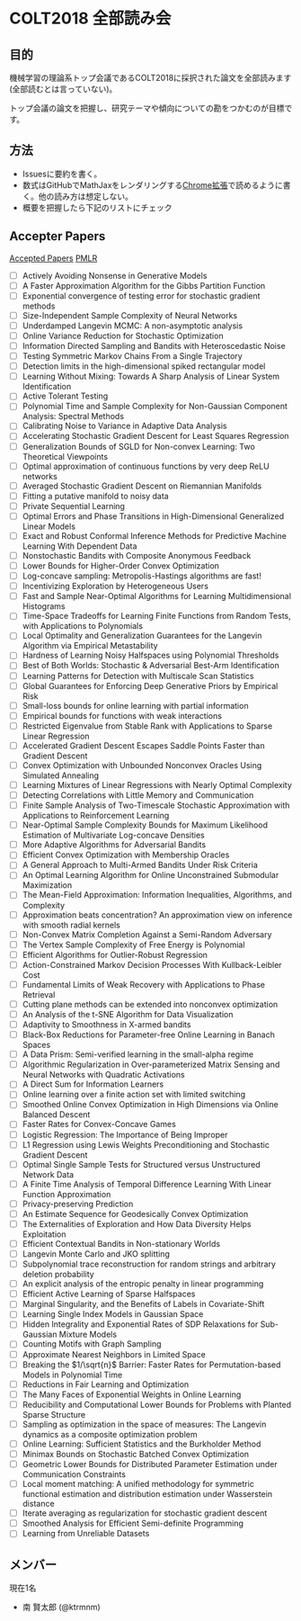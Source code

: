 # COLT2018 全部読み会

## 目的

機械学習の理論系トップ会議であるCOLT2018に採択された論文を全部読みます (全部読むとは言っていない)。

トップ会議の論文を把握し、研究テーマや傾向についての勘をつかむのが目標です。

## 方法

* Issuesに要約を書く。
* 数式はGitHubでMathJaxをレンダリングする[Chrome拡張](https://chrome.google.com/webstore/detail/github-with-mathjax/ioemnmodlmafdkllaclgeombjnmnbima)で読めるように書く。他の読み方は想定しない。
* 概要を把握したら下記のリストにチェック

## Accepter Papers

[Accepted Papers](http://www.learningtheory.org/colt2018/call.html#accepted-papers)
[PMLR](http://proceedings.mlr.press/v75/)

* [ ] Actively Avoiding Nonsense in Generative Models
* [ ] A Faster Approximation Algorithm for the Gibbs Partition Function
* [ ] Exponential convergence of testing error for stochastic gradient methods
* [ ] Size-Independent Sample Complexity of Neural Networks
* [ ] Underdamped Langevin MCMC: A non-asymptotic analysis
* [ ] Online Variance Reduction for Stochastic Optimization
* [ ] Information Directed Sampling and Bandits with Heteroscedastic Noise
* [ ] Testing Symmetric Markov Chains From a Single Trajectory
* [ ] Detection limits in the high-dimensional spiked rectangular model
* [ ] Learning Without Mixing: Towards A Sharp Analysis of Linear System Identification
* [ ] Active Tolerant Testing
* [ ] Polynomial Time and Sample Complexity for Non-Gaussian Component Analysis: Spectral Methods
* [ ] Calibrating Noise to Variance in Adaptive Data Analysis
* [ ] Accelerating Stochastic Gradient Descent for Least Squares Regression
* [ ] Generalization Bounds of SGLD for Non-convex Learning: Two Theoretical Viewpoints
* [ ] Optimal approximation of continuous functions by very deep ReLU networks
* [ ] Averaged Stochastic Gradient Descent on Riemannian Manifolds
* [ ] Fitting a putative manifold to noisy data
* [ ] Private Sequential Learning
* [ ] Optimal Errors and Phase Transitions in High-Dimensional Generalized Linear Models
* [ ] Exact and Robust Conformal Inference Methods for Predictive Machine Learning With Dependent Data
* [ ] Nonstochastic Bandits with Composite Anonymous Feedback
* [ ] Lower Bounds for Higher-Order Convex Optimization
* [ ] Log-concave sampling: Metropolis-Hastings algorithms are fast!
* [ ] Incentivizing Exploration by Heterogeneous Users
* [ ] Fast and Sample Near-Optimal Algorithms for Learning Multidimensional Histograms
* [ ] Time-Space Tradeoffs for Learning Finite Functions from Random Tests, with Applications to Polynomials
* [ ] Local Optimality and Generalization Guarantees for the Langevin Algorithm via Empirical Metastability
* [ ] Hardness of Learning Noisy Halfspaces using Polynomial Thresholds
* [ ] Best of Both Worlds: Stochastic & Adversarial Best-Arm Identification
* [ ] Learning Patterns for Detection with Multiscale Scan Statistics
* [ ] Global Guarantees for Enforcing Deep Generative Priors by Empirical Risk
* [ ] Small-loss bounds for online learning with partial information
* [ ] Empirical bounds for functions with weak interactions
* [ ] Restricted Eigenvalue from Stable Rank with Applications to Sparse Linear Regression
* [ ] Accelerated Gradient Descent Escapes Saddle Points Faster than Gradient Descent
* [ ] Convex Optimization with Unbounded Nonconvex Oracles Using Simulated Annealing
* [ ] Learning Mixtures of Linear Regressions with Nearly Optimal Complexity
* [ ] Detecting Correlations with Little Memory and Communication
* [ ] Finite Sample Analysis of Two-Timescale Stochastic Approximation with Applications to Reinforcement Learning
* [ ] Near-Optimal Sample Complexity Bounds for Maximum Likelihood Estimation of Multivariate Log-concave Densities
* [ ] More Adaptive Algorithms for Adversarial Bandits
* [ ] Efficient Convex Optimization with Membership Oracles
* [ ] A General Approach to Multi-Armed Bandits Under Risk Criteria
* [ ] An Optimal Learning Algorithm for Online Unconstrained Submodular Maximization
* [ ] The Mean-Field Approximation: Information Inequalities, Algorithms, and Complexity
* [ ] Approximation beats concentration? An approximation view on inference with smooth radial kernels
* [ ] Non-Convex Matrix Completion Against a Semi-Random Adversary
* [ ] The Vertex Sample Complexity of Free Energy is Polynomial
* [ ] Efficient Algorithms for Outlier-Robust Regression
* [ ] Action-Constrained Markov Decision Processes With Kullback-Leibler Cost
* [ ] Fundamental Limits of Weak Recovery with Applications to Phase Retrieval
* [ ] Cutting plane methods can be extended into nonconvex optimization
* [ ] An Analysis of the t-SNE Algorithm for Data Visualization
* [ ] Adaptivity to Smoothness in X-armed bandits
* [ ] Black-Box Reductions for Parameter-free Online Learning in Banach Spaces
* [ ] A Data Prism: Semi-verified learning in the small-alpha regime
* [ ] Algorithmic Regularization in Over-parameterized Matrix Sensing and Neural Networks with Quadratic Activations
* [ ] A Direct Sum for Information Learners
* [ ] Online learning over a finite action set with limited switching
* [ ] Smoothed Online Convex Optimization in High Dimensions via Online Balanced Descent
* [ ] Faster Rates for Convex-Concave Games
* [ ] Logistic Regression: The Importance of Being Improper
* [ ] L1 Regression using Lewis Weights Preconditioning and Stochastic Gradient Descent
* [ ] Optimal Single Sample Tests for Structured versus Unstructured Network Data
* [ ] A Finite Time Analysis of Temporal Difference Learning With Linear Function Approximation
* [ ] Privacy-preserving Prediction
* [ ] An Estimate Sequence for Geodesically Convex Optimization
* [ ] The Externalities of Exploration and How Data Diversity Helps Exploitation
* [ ] Efficient Contextual Bandits in Non-stationary Worlds
* [ ] Langevin Monte Carlo and JKO splitting
* [ ] Subpolynomial trace reconstruction for random strings and arbitrary deletion probability
* [ ] An explicit analysis of the entropic penalty in linear programming
* [ ] Efficient Active Learning of Sparse Halfspaces
* [ ] Marginal Singularity, and the Benefits of Labels in Covariate-Shift
* [ ] Learning Single Index Models in Gaussian Space
* [ ] Hidden Integrality and Exponential Rates of SDP Relaxations for Sub-Gaussian Mixture Models
* [ ] Counting Motifs with Graph Sampling
* [ ] Approximate Nearest Neighbors in Limited Space
* [ ] Breaking the $1/\sqrt{n}$ Barrier: Faster Rates for Permutation-based Models in Polynomial Time
* [ ] Reductions in Fair Learning and Optimization
* [ ] The Many Faces of Exponential Weights in Online Learning
* [ ] Reducibility and Computational Lower Bounds for Problems with Planted Sparse Structure
* [ ] Sampling as optimization in the space of measures: The Langevin dynamics as a composite optimization problem
* [ ] Online Learning: Sufficient Statistics and the Burkholder Method
* [ ] Minimax Bounds on Stochastic Batched Convex Optimization
* [ ] Geometric Lower Bounds for Distributed Parameter Estimation under Communication Constraints
* [ ] Local moment matching: A unified methodology for symmetric functional estimation and distribution estimation under Wasserstein distance
* [ ] Iterate averaging as regularization for stochastic gradient descent
* [ ] Smoothed Analysis for Efficient Semi-definite Programming
* [ ] Learning from Unreliable Datasets

## メンバー

現在1名
* 南 賢太郎 (@ktrmnm)
